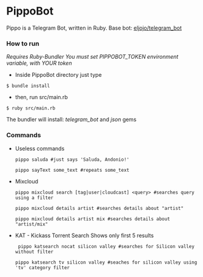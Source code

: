 # PippoBot
Pippo is a Telegram Bot, written in Ruby. Base bot: [eljojo/telegram_bot](https://github.com/eljojo/telegram_bot)

### How to run

 _Requires Ruby-Bundler_
 *You must set PIPPOBOT_TOKEN environment variable, with YOUR token*

 * Inside PippoBot directory just type
 ~~~
 $ bundle install
 ~~~

 * then, run src/main.rb
 ~~~
 $ ruby src/main.rb
 ~~~

 The bundler will install: *telegram_bot* and *json* gems

### Commands

 * Useless commands
	~~~
	pippo saluda #just says 'Saluda, Andonio!'
	~~~

	~~~
	pippo sayText some_text #repeats some_text
	~~~

 * Mixcloud
	~~~
	pippo mixcloud search [tag|user|cloudcast] <query> #searches query using a filter
	~~~

	~~~
	pippo mixcloud details artist #searches details about "artist"
	~~~

	~~~
	pippo mixcloud details artist mix #searches details about "artist/mix"
	~~~
 
 * KAT - Kickass Torrent Search
   Shows only first 5 results 
   ~~~
	pippo katsearch nocat silicon valley #searches for Silicon valley without filter
	~~~

	~~~
	pippo katsearch tv silicon valley #seaches for silicon valley using 'tv' category filter
	~~~
